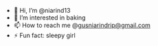 - 👋 Hi, I’m @niarind13
- 👀 I’m interested in baking
- 📫 How to reach me @gusniarindrip@gmail.com
- ⚡ Fun fact: sleepy girl

<!---
niarind13/niarind13 is a ✨ special ✨ repository because its `README.md` (this file) appears on your GitHub profile.
You can click the Preview link to take a look at your changes.
--->
